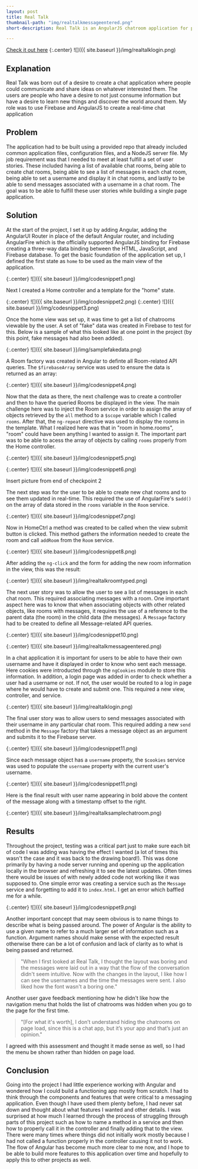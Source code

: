 ```yaml
---
layout: post
title: Real Talk
thumbnail-path: "img/realtalkmessageentered.png"
short-description: Real Talk is an AngularJS chatroom application for people trying to connect to share their passions and ideas.

---
```

[Check it out here](https://realtalk.netlify.com/)
{:.center}
![]({{ site.baseurl }}/img/realtalklogin.png)

## Explanation

Real Talk was born out of a desire to create a chat application where people could communicate and share ideas on whatever interested them. The users are people who have a desire to not just consume information but have a desire to learn new things and discover the world around them. My role was to use Firebase and AngularJS to create a real-time chat application

## Problem

The application had to be built using a provided repo that already included common application files, configuration files, and a NodeJS server file. My job requirement was that I needed to meet at least fulfill a set of user stories. These included having a list of available chat rooms, being able to create chat rooms, being able to see a list of messages in each chat room, being able to set a username and display it in chat rooms, and lastly to be able to send messages associated with a username in a chat room. The goal was to be able to fulfill these user stories while building a single page application.

## Solution

At the start of the project, I set it up by adding Angular, adding the AngularUI Router in place of the default Angular router, and including AngularFire which is the officially supported AngularJS binding for Firebase creating a three-way data binding between the HTML, JavaScript, and Firebase database. To get the basic foundation of the application set up, I defined the first state as `home` to be used as the main view of the application.

{:.center}
![]({{ site.baseurl }}/img/codesnippet1.png)

Next I created a Home controller and a template for the "home" state.

{:.center}
![]({{ site.baseurl }}/img/codesnippet2.png)
{:.center}
![]({{ site.baseurl }}/img/codesnippet3.png)

Once the home view was set up, it was time to get a list of chatrooms viewable by the user. A set of "fake" data was created in Firebase to test for this. Below is a sample of what this looked like at one point in the project (by this point, fake messages had also been added).

{:.center}
![]({{ site.baseurl }}/img/samplefakedata.png)

A Room factory was created in Angular to definte all Room-related API queries. The `$firebaseArray` service was used to ensure the data is returned as an array:

{:.center}
![]({{ site.baseurl }}/img/codesnippet4.png)

Now that the data as there, the next challenge was to create a controller and then to have the queried Rooms be displayed in the view. The main challenge here was to inject the Room service in order to assign the array of objects retrieved by the `all` method to a `$scope` variable which I called `rooms`. After that, the `ng-repeat` directive was used to display the rooms in the template. What I realized here was that in "room in home.rooms", "room" could have been anything I wanted to assign it. The important part was to be able to acess the array of objects by calling `rooms` properly from the Home controller.

{:.center}
![]({{ site.baseurl }}/img/codesnippet5.png)

{:.center}
![]({{ site.baseurl }}/img/codesnippet6.png)

Insert picture from end of checkpoint 2

The next step was for the user to be able to create new chat rooms and to see them updated in real-time. This required the use of AngularFire's `$add()` on the array of data stored in the `rooms` variable in the `Room` service.

{:.center}
![]({{ site.baseurl }}/img/codesnippet7.png)

Now in HomeCtrl a method was created to be called when the view submit button is clicked. This method gathers the information needed to create the room and call `addRoom` from the `Room` service.

{:.center}
![]({{ site.baseurl }}/img/codesnippet8.png)

After adding the `ng-click` and the form for adding the new room information in the view, this was the result:

{:.center}
![]({{ site.baseurl }}/img/realtalkroomtyped.png)

The next user story was to allow the user to see a list of messages in each chat room. This required associating messages with a room. One important aspect here was to know that when associating objects with other related objects, like rooms with messages, it requires the use of a reference to the parent data (the room) in the child data (the messages). A `Message` factory had to be created to define all Message-related API queries.

{:.center}
![]({{ site.baseurl }}/img/codesnippet10.png)

{:.center}
![]({{ site.baseurl }}/img/realtalkmessageentered.png)

In a chat application it is important for users to be able to have their own username and have it displayed in order to know who sent each message. Here cookies were introducted through the `ngCookies` module to store this information. In addition, a login page was added in order to check whether a user had a username or not. If not, the user would be routed to a log in page where he would have to create and submit one. This required a new view, controller, and service.

{:.center}
![]({{ site.baseurl }}/img/realtalklogin.png)

The final user story was to allow users to send messages associated with their username in any particular chat room. This required adding a new `send` method in the `Message` factory that takes a message object as an argument and submits it to the Firebase server.

{:.center}
![]({{ site.baseurl }}/img/codesnippet11.png)

Since each message object has a `username` property, the `$cookies` service was used to populate the `username` property with the current user's username.

{:.center}
![]({{ site.baseurl }}/img/codesnippet11.png)

Here is the final result with user name appearing in bold above the content of the message along with a timestamp offset to the right.

{:.center}
![]({{ site.baseurl }}/img/realtalksamplechatroom.png)


## Results

Throughout the project, testing was a critical part just to make sure each bit of code I was adding was having the effect I wanted (a lot of times this wasn't the case and it was back to the drawing board!). This was done primarily by having a node server running and opening up the application locally in the browser and refreshing it to see the latest updates. Often times there would be issues of with newly added code not working like it was supposed to. One simple error was creating a service such as the `Message` service and forgetting to add it to `index.html`. I get an error which baffled me for a while.

{:.center}
![]({{ site.baseurl }}/img/codesnippet9.png)

Another important concept that may seem obvious is to name things to describe what is being passed around. The power of Angular is the ability to use a given name to refer to a much larger set of information such as a function. Argument names should make sense with the expected result otherwise there can be a lot of confusion and lack of clarity as to what is being passed and returned.

> "When I first looked at Real Talk, I thought the layout was boring and the messages were laid out in a way that the flow of the conversation didn't seem intuitive. Now with the changes in the layout, I like how I can see the usernames and the time the messages were sent. I also liked how the font wasn't a boring one."

Another user gave feedback mentioning how he didn't like how the navigation menu that holds the list of chatrooms was hidden when you go to the page for the first time.

> "[For what it's worth], I don’t understand hiding the chatrooms on page load, since this is a chat app, but it’s your app and that’s just an opinion."

I agreed with this assessment and thought it made sense as well, so I had the menu be shown rather than hidden on page load.

## Conclusion

Going into the project I had little experience working with Angular and wondered how I could build a functioning app mostly from scratch. I had to think through the components and features that were critical to a messaging application. Even though I have used them plenty before, I had never sat down and thought about what features I wanted and other details. I was surprised at how much I learned through the process of struggling through parts of this project such as how to name a method in a service and then how to properly call it in the controller and finally adding that to the view. There were many times where things did not initially work mostly because I had not called a function properly in the controller causing it not to work. The flow of Angular has become much more clear to me now, and I hope to be able to build more features to this application over time and hopefully to apply this to other projects as well.
